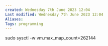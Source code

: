 ```yaml
---
created: Wednesday 7th June 2023 12:04
Last modified: Wednesday 7th June 2023 12:04
Aliases: 
Tags: programming
---
```


sudo sysctl -w vm.max_map_count=262144 